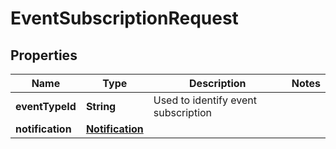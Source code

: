 

# EventSubscriptionRequest


## Properties

Name | Type | Description | Notes
------------ | ------------- | ------------- | -------------
**eventTypeId** | **String** | Used to identify event subscription | 
**notification** | [**Notification**](Notification.md) |  | 



